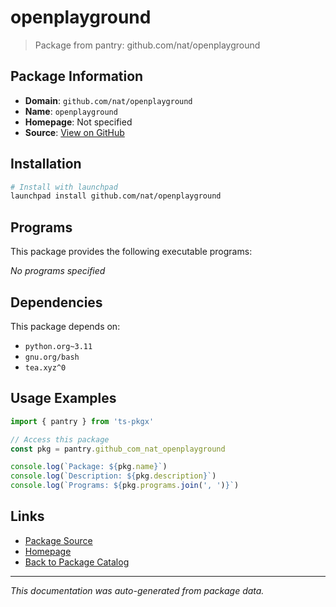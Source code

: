 # openplayground

> Package from pantry: github.com/nat/openplayground

## Package Information

- **Domain**: `github.com/nat/openplayground`
- **Name**: `openplayground`
- **Homepage**: Not specified
- **Source**: [View on GitHub](https://github.com/pkgxdev/pantry/tree/main/projects/github.com/nat/openplayground/package.yml)

## Installation

```bash
# Install with launchpad
launchpad install github.com/nat/openplayground
```

## Programs

This package provides the following executable programs:

*No programs specified*

## Dependencies

This package depends on:

- `python.org~3.11`
- `gnu.org/bash`
- `tea.xyz^0`

## Usage Examples

```typescript
import { pantry } from 'ts-pkgx'

// Access this package
const pkg = pantry.github_com_nat_openplayground

console.log(`Package: ${pkg.name}`)
console.log(`Description: ${pkg.description}`)
console.log(`Programs: ${pkg.programs.join(', ')}`)
```

## Links

- [Package Source](https://github.com/pkgxdev/pantry/tree/main/projects/github.com/nat/openplayground/package.yml)
- [Homepage](#)
- [Back to Package Catalog](../package-catalog.md)

---

*This documentation was auto-generated from package data.*

